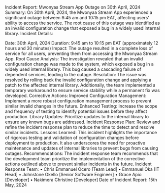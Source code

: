 Incident Report: Mwonyaa Stream App Outage on 30th April, 2024 
Summary:
On 30th April, 2024, the Mwonyaa Stream App experienced a significant outage between 9:45 am and 10:15 pm EAT, affecting users' ability to access the service. The root cause of this outage was identified as an invalid configuration change that exposed a bug in a widely used internal library. Incident Details:

Date: 30th April, 2024
Duration: 9:45 am to 10:15 pm EAT (approximately 12 hours and 30 minutes)
Impact: The outage resulted in a complete loss of service for all users, preventing them from accessing the Mwonyaa Stream App.
Root Cause Analysis:
The investigation revealed that an invalid configuration change was made to the system, which exposed a bug in a widely used internal library. This bug caused a cascading failure of dependent services, leading to the outage.
Resolution:
The issue was resolved by rolling back the invalid configuration change and applying a patch to the affected internal library. Additionally, the team implemented a temporary workaround to ensure service stability while a permanent fix was developed.
Corrective Actions:
Improved Configuration Management: Implement a more robust configuration management process to prevent similar invalid changes in the future.
Enhanced Testing: Increase the scope and frequency of testing to identify potential issues before they affect production.
Library Updates: Prioritize updates to the internal library to ensure any known bugs are addressed.
Incident Response Plan: Review and refine the incident response plan to reduce the time to detect and resolve similar incidents.
Lessons Learned:
This incident highlights the importance of rigorous testing and validation of configuration changes before deployment to production. It also underscores the need for proactive maintenance and updates of internal libraries to prevent bugs from causing outages. Recommendations:
The incident response team recommends that the development team prioritize the implementation of the corrective actions outlined above to prevent similar incidents in the future.
Incident Response Team:
•	Chris Emmanuel Ocero [Team Lead]
•	Emmanuel Oka [IT Head]
•	Johnstone Okello [Senior Software Engineer]
•	Grace Apio [Developer]
•	Nakimera Christine [Developer]
Date of Incident Report: 15th May, 2024




